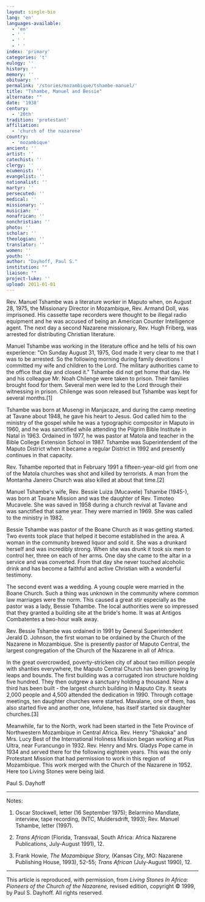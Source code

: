 ```yaml
---
layout: single-bio
lang: 'en'
languages-available:
  - 'en'
  - ' '
  - ' '
  - ' '
index: 'primary'
categories: 't'
eulogy: ''
history: ''
memory: ''
obituary: ''
permalink: '/stories/mozambique/tshambe-manuel/'
title: "Tshambe, Manuel and Bessie"
alternate: ""
date: '1938'
century:
  - '20th'
tradition: 'protestant'
affiliation:
  - 'church of the nazarene'
country:
  - 'mozambique'
ancient: ''
artist: ''
catechist: ''
clergy: ''
ecumenist: ''
evangelist: ''
nationalist: ''
martyr: ''
persecuted: ''
medical: ''
missionary: ''
musician: ''
nonafrican: ''
nonchristian: ''
photo: ''
scholar: ''
theologian: ''
translator: ''
women: ''
youth: ''
author: "Dayhoff, Paul S."
institution: ""
liaison: ""
project-luke: ''
upload: 2011-01-01
---
```




Rev. Manuel Tshambe was a literature worker in Maputo when, on August 28, 1975, the Missionary Director in Mozambique, Rev. Armand Doll, was imprisoned. His cassette tape recorders were thought to be illegal radio equipment and he was accused of being an American Counter Intelligence agent. The next day a second Nazarene missionary, Rev. Hugh Friberg, was arrested for distributing Christian literature.

Manuel Tshambe was working in the literature office and he tells of his own experience: "On Sunday August 31, 1975, God made it very clear to me that I was to be arrested.  So the following morning during family devotions I committed my wife and children to the Lord. The military authorities came to the office that day and closed it." Tshambe did not get home that day. He and his colleague Mr. Noah Chilenge were taken to prison. Their families brought food for them. Several men were led to the Lord through their witnessing in prison. Chilenge was soon released but Tshambe was kept for several months.[1]

Tshambe was born at Musengi in Manjacaze, and during the camp meeting at Tavane about 1948, he gave his heart to Jesus. God called him to the ministry of the gospel while he was a typographic compositor in Maputo in 1960, and he was sanctified while attending the Pilgrim Bible Institute in Natal in 1963. Ordained in 1977, he was pastor at Matola and teacher in the Bible College Extension School in 1987. Tshambe was Superintendent of the Maputo District when it became a regular District in 1992 and presently continues in that capacity.

Rev. Tshambe reported that in February 1991 a fifteen-year-old girl from one of the Matola churches was shot and killed by terrorists. A man from the Montanha Janeiro Church was also killed at about that time.[2]

Manuel Tshambe's wife, Rev. Bessie Luiza (Mucavele) Tshambe (1945-), was born at Tavane Mission and was the daughter of Rev. Timoteo Mucavele. She was saved in 1958 during a church revival at Tavane and was sanctified that same year. They were married in 1969. She was called to the ministry in 1982.

Bessie Tshambe was pastor of the Boane Church as it was getting started. Two events took place that helped it become established in the area. A woman in the community brewed liquor and sold it. She was a drunkard herself and was incredibly strong. When she was drunk it took six men to control her, three on each of her arms. One day she came to the altar in a service and was converted. From that day she never touched alcoholic drink and has become a faithful and active Christian with a wonderful testimony.

The second event was a wedding. A young couple were married in the Boane Church. Such a thing was unknown in the community where common law marriages were the norm. This caused a great stir especially as the pastor was a lady, Bessie Tshambe. The local authorities were so impressed that they granted a building site at the bride's home. It was at Antigos Combatentes a two-hour walk away.

Rev. Bessie Tshambe was ordained in 1991 by General Superintendent Jerald D. Johnson, the first woman to be ordained by the Church of the Nazarene in Mozambique. She is presently pastor of Maputo Central, the largest congregation of the Church of the Nazarene in all of Africa.

In the great overcrowded, poverty-stricken city of about two million people with shanties everywhere, the Maputo Central Church has been growing by leaps and bounds. The first building was a corrugated iron structure holding five hundred. They then outgrew a sanctuary holding a thousand. Now a third has been built - the largest church building in Maputo City. It seats 2,000 people and 4,500 attended the dedication in 1990. Through cottage meetings, ten daughter churches were started. Mavalane, one of them, has also started five and another one, Infulene, has itself started six daughter churches.[3]

Meanwhile, far to the North, work had been started in the Tete Province of Northwestern Mozambique in Central Africa. Rev. Henry "Shakoka" and Mrs. Lucy Best of the International Holiness Mission began working at Plus Ultra, near Furancungo in 1932.  Rev. Henry and Mrs. Gladys Pope came in 1934 and served there for the following eighteen years. This was the only Protestant Mission that had permission to work in this region of Mozambique. This work merged with the Church of the Nazarene in 1952. Here too Living Stones were being laid.

Paul S. Dayhoff

---

Notes:

1. Oscar Stockwell, letter (16 September 1975); Belarmino Mandlate, interview, tape recording, (NTC, Muldersdrift, 1993); Rev. Manuel Tshambe, letter (1997).

2. *Trans African* (Florida, Transvaal, South Africa: Africa Nazarene Publications, July-August 1991), 12.

3. Frank Howie, *The Mozambique Story,* (Kansas City, MO: Nazarene Publishing House, 1993), 52-55; *Trans African* (July-August 1990), 12.

---

This article is reproduced, with permission, from *Living Stones In Africa: Pioneers of the Church of the Nazarene,* revised edition,  copyright &copy; 1999, by Paul S. Dayhoff.  All rights reserved.